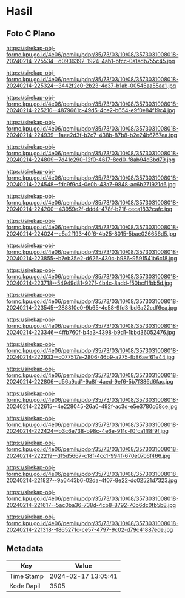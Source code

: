 # Hasil

## Foto C Plano

https://sirekap-obj-formc.kpu.go.id/4e06/pemilu/pdpr/35/73/03/10/08/3573031008018-20240214-225534--d0936392-1924-4ab1-bfcc-0a1adb755c45.jpg

https://sirekap-obj-formc.kpu.go.id/4e06/pemilu/pdpr/35/73/03/10/08/3573031008018-20240214-225324--3442f2c0-2b23-4e37-b1ab-00545aa55aa1.jpg

https://sirekap-obj-formc.kpu.go.id/4e06/pemilu/pdpr/35/73/03/10/08/3573031008018-20240214-225210--4879661c-49d5-4ce2-b654-e9f0e84f19c4.jpg

https://sirekap-obj-formc.kpu.go.id/4e06/pemilu/pdpr/35/73/03/10/08/3573031008018-20240214-224939--1aee2d3f-b2c7-438b-87b8-b2e24b6767ea.jpg

https://sirekap-obj-formc.kpu.go.id/4e06/pemilu/pdpr/35/73/03/10/08/3573031008018-20240214-224809--7d41c290-12f0-4617-8cd0-f8ab94d3bd79.jpg

https://sirekap-obj-formc.kpu.go.id/4e06/pemilu/pdpr/35/73/03/10/08/3573031008018-20240214-224548--fdc9f9c4-0e0b-43a7-9848-ac6b271921d6.jpg

https://sirekap-obj-formc.kpu.go.id/4e06/pemilu/pdpr/35/73/03/10/08/3573031008018-20240214-224200--43959e2f-ddd4-478f-b21f-ceca1832cafc.jpg

https://sirekap-obj-formc.kpu.go.id/4e06/pemilu/pdpr/35/73/03/10/08/3573031008018-20240214-224024--e5a2f193-40f6-4b25-8015-5bae026656d5.jpg

https://sirekap-obj-formc.kpu.go.id/4e06/pemilu/pdpr/35/73/03/10/08/3573031008018-20240214-223855--b7eb35e2-d626-430c-b986-9591541b6c18.jpg

https://sirekap-obj-formc.kpu.go.id/4e06/pemilu/pdpr/35/73/03/10/08/3573031008018-20240214-223718--54949d81-927f-4b4c-8add-f50bcf1fbb5d.jpg

https://sirekap-obj-formc.kpu.go.id/4e06/pemilu/pdpr/35/73/03/10/08/3573031008018-20240214-223545--288810e0-9b65-4e58-9fd3-bd6a22cdf6ea.jpg

https://sirekap-obj-formc.kpu.go.id/4e06/pemilu/pdpr/35/73/03/10/08/3573031008018-20240214-223346--4ffb760f-b4a3-4398-b9d1-1bbd36052476.jpg

https://sirekap-obj-formc.kpu.go.id/4e06/pemilu/pdpr/35/73/03/10/08/3573031008018-20240214-222933--c077517e-2806-46b9-a275-fb86aef61e44.jpg

https://sirekap-obj-formc.kpu.go.id/4e06/pemilu/pdpr/35/73/03/10/08/3573031008018-20240214-222806--d56a9cd1-9a8f-4aed-9ef6-5b7f386d6fac.jpg

https://sirekap-obj-formc.kpu.go.id/4e06/pemilu/pdpr/35/73/03/10/08/3573031008018-20240214-222615--4e228045-26a0-492f-ac3d-e5e3780c68ce.jpg

https://sirekap-obj-formc.kpu.go.id/4e06/pemilu/pdpr/35/73/03/10/08/3573031008018-20240214-222424--b3c6e738-b98c-4e6e-911c-f0fca1ff8f9f.jpg

https://sirekap-obj-formc.kpu.go.id/4e06/pemilu/pdpr/35/73/03/10/08/3573031008018-20240214-222219--df5d5667-c18f-4cc1-994f-670e07c6f466.jpg

https://sirekap-obj-formc.kpu.go.id/4e06/pemilu/pdpr/35/73/03/10/08/3573031008018-20240214-221827--9a6443b6-02da-4f07-8e22-dc02521d7323.jpg

https://sirekap-obj-formc.kpu.go.id/4e06/pemilu/pdpr/35/73/03/10/08/3573031008018-20240214-221617--5ac0ba36-738d-4cb8-8792-70b6dc0fb5b8.jpg

https://sirekap-obj-formc.kpu.go.id/4e06/pemilu/pdpr/35/73/03/10/08/3573031008018-20240214-221318--f865271c-ce57-4797-9c02-d79c41887ede.jpg


## Metadata

| Key        | Value               |
| ---------- | ------------------- |
| Time Stamp | 2024-02-17 13:05:41 |
| Kode Dapil | 3505                |



